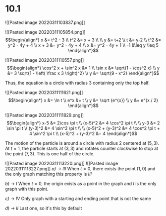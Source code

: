 # 10.1
![[Pasted image 20220311103837.png]]

![[Pasted image 20220311105854.png]]
$$\begin{align*}
	x &= t^2 - 3 \\
	t^2 &= x + 3 \\
	\\
	y &= t+2 \\
	t &= y-2 \\
	t^2 &= y^2 - 4y + 4 \\
	x + 3 &= y^2 - 4y + 4 \\
	x &= y^2 - 4y + 1 \\
	-1 &\leq y \leq 5
\end{align*}$$

![[Pasted image 20220311110557.png]]
$$\begin{align*}
	\cos^2 x + \sin^2 x &= 1 \\
	\sin x &= \sqrt{1 - \cos^2 x} \\
	y &= 3 \sqrt{1 - \left( \frac x 3 \right)^2} \\
	y &= \sqrt{9 - x^2}
\end{align*}$$

Thus, the equation is a circle with radius 3 containing only the top half.

![[Pasted image 20220311111621.png]]
$$\begin{align*}
	x &= \ln t \\
	e^x &= t \\
	y &= \sqrt {e^{x}} \\
	y &= e^{x / 2}
\end{align*}$$

![[Pasted image 20220311111829.png]]
$$\begin{align*}
	x-5 &= 2\cos \pi t \\
	(x-5)^2 &= 4 \cos^2 \pi t \\
	\\
	y-3 &= 2 \sin \pi t \\
	(y-3)^2 &= 4 \sin^2 \pi t \\
	\\
	(x-5)^2 + (y-3)^2 &= 4 \cos^2 \pi t + 4 \sin^2 \pi t \\
	(x-5)^2 + (y-3)^2 &= 4
\end{align*}$$

The motion of the particle is around a circle with radius 2 centered at $(5, 3)$. At $t=1$, the particle starts at $(3, 3)$ and rotates counter clockwise to stop at the point $(7, 3)$. This is one half of the circle.

![[Pasted image 20220311113220.png]]
![[Pasted image 20220311113227.png]]
*a)* $\to$ *III*
When $t=0$, there exists the point $(1, 0)$ and the only graph matching this property is $III$

*b)* $\to$ *I*
When $t=0$, the origin exists as a point in the graph and $I$ is the only graph with this point.

*c)* $\to$ *IV*
Only graph with a starting and ending point that is not the same

*d)* $\to$ *II*
Last one, so it's this by default
